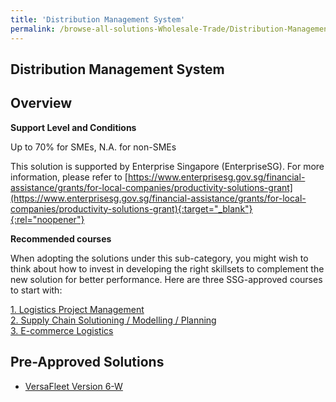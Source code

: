 ```yaml
---
title: 'Distribution Management System'
permalink: /browse-all-solutions-Wholesale-Trade/Distribution-Management-System
---
```


## Distribution Management System
## Overview

**Support Level and Conditions**

Up to 70% for SMEs, N.A. for non-SMEs

This solution is supported by Enterprise Singapore (EnterpriseSG). For more information, please refer to [https://www.enterprisesg.gov.sg/financial-assistance/grants/for-local-companies/productivity-solutions-grant](https://www.enterprisesg.gov.sg/financial-assistance/grants/for-local-companies/productivity-solutions-grant){:target="_blank"}{:rel="noopener"}

**Recommended courses**

When adopting the solutions under this sub-category, you might wish to think about how to invest in developing the right skillsets to complement the new solution for better performance. Here are three SSG-approved courses to start with:

<a href='https://courses.enterprisejobskills.gov.sg/Course_Internet/CourseDetail/Logistics-Project-Management-1'  target='_blank' rel='noopener'>1. Logistics Project Management</a><br>
<a href='https://courses.enterprisejobskills.gov.sg/Course_Internet/CourseDetail/Supply-Chain-Solutioning-Modelling-Planning-Strategising-2'  target='_blank' rel='noopener'>2. Supply Chain Solutioning / Modelling / Planning</a><br>
<a href='https://courses.enterprisejobskills.gov.sg/Course_Internet/CourseDetail/Ecommerce-Logistics-1'  target='_blank' rel='noopener'>3. E-commerce Logistics</a><br>

## Pre-Approved Solutions

- <a href='/productivity-solutions-grant/solutionrepo/solution946' target='_blank'>VersaFleet Version 6-W</a><br>
